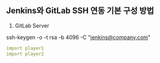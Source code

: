 ## Jenkins와 GitLab SSH 연동 기본 구성 방법

1. GitLab Server

ssh-keygen -o -t rsa -b 4096 -C "jenkins@company.com"

```YAML
import player1
import player2
